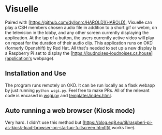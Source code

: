 # Visuelle
Paired with [https://github.com/dyllonrc/HAROLD](HAROLD), Visuelle can play a CSH members chosen audio file in addition to a short gif or webm, on the television in the lobby, and any other screen currently displaying the application. At the tap of a button, the users currently active video will play on repeat for the duration of their audio clip.
This application runs on OKD (formerly Openshift) by Red Hat. All that's needed to set up a new display is a Raspberry Pi set to display the [https://loudnoises-loudnoises.cs.house](application's webpage).

## Installation and Use
The program runs remotely on OKD. It can be run locally as a flask webapp by just running `python wsgi.py`. Feel free to make PRs. All of the relevant code is encased in [wsgi.py](wsgi.py) and [templates/index.html](index.html).

## Auto running a web browser (Kiosk mode)
Very hard. I didn't use this method but [https://blog.eq8.eu/til/raspberi-pi-as-kiosk-load-browser-on-startup-fullscreen.html](it works fine).
